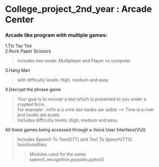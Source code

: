 # College_project_2nd_year : Arcade Center
### Arcade like program with multiple games:
1.Tic Tac Toe<br>
2.Rock Paper Scissors <br>
  > includes two mode: Multiplayer and Player vs computer<br>
  
3.Hang Man <br>
  > with difficulty levels: High, medium and easy<br>
  
4.Decrypt the phrase game <br>
  > Your goal is to recover a text which is presented to you under a crypted form.<br>
  For example : imTe si a vrire dan koobs aer aobts  --> Time is a river and books are boats.<br>
  Includes difficulty levels: High, medium and easy.<br>
  
All these games being accessed through a Voice User Interface(VUI):<br>
  > Includes Speech To Text(STT) and Text To Speech(TTS) functionalities:
  >> Modules used for the same: speech_recognition,pyaudio,pyttsx3
